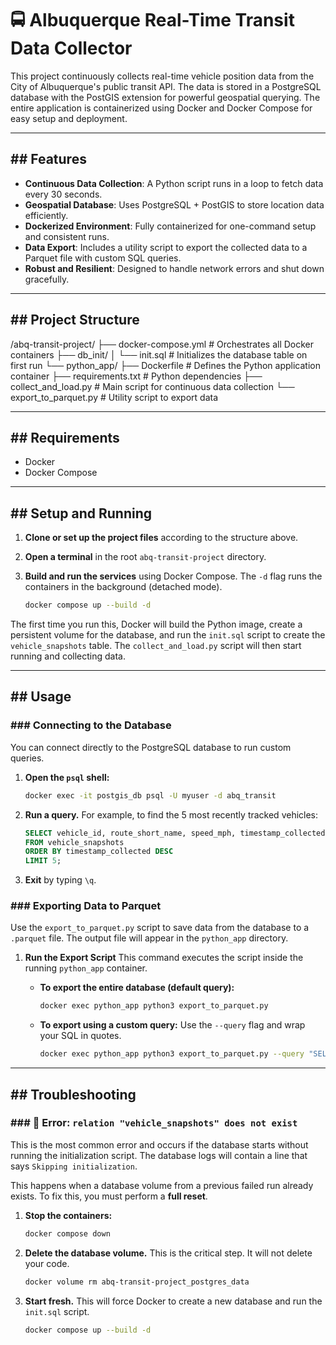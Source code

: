 # 🚍 Albuquerque Real-Time Transit Data Collector

This project continuously collects real-time vehicle position data from the City of Albuquerque's public transit API. The data is stored in a PostgreSQL database with the PostGIS extension for powerful geospatial querying. The entire application is containerized using Docker and Docker Compose for easy setup and deployment.

---
## ## Features

* **Continuous Data Collection**: A Python script runs in a loop to fetch data every 30 seconds.
* **Geospatial Database**: Uses PostgreSQL + PostGIS to store location data efficiently.
* **Dockerized Environment**: Fully containerized for one-command setup and consistent runs.
* **Data Export**: Includes a utility script to export the collected data to a Parquet file with custom SQL queries.
* **Robust and Resilient**: Designed to handle network errors and shut down gracefully.

---
## ## Project Structure
/abq-transit-project/
├── docker-compose.yml        # Orchestrates all Docker containers
├── db_init/
│   └── init.sql              # Initializes the database table on first run
└── python_app/
├── Dockerfile              # Defines the Python application container
├── requirements.txt        # Python dependencies
├── collect_and_load.py     # Main script for continuous data collection
└── export_to_parquet.py    # Utility script to export data

---
## ## Requirements

* Docker
* Docker Compose

---
## ## Setup and Running

1.  **Clone or set up the project files** according to the structure above.

2.  **Open a terminal** in the root `abq-transit-project` directory.

3.  **Build and run the services** using Docker Compose. The `-d` flag runs the containers in the background (detached mode).

    ```bash
    docker compose up --build -d
    ```

The first time you run this, Docker will build the Python image, create a persistent volume for the database, and run the `init.sql` script to create the `vehicle_snapshots` table. The `collect_and_load.py` script will then start running and collecting data.

---
## ## Usage

### ### Connecting to the Database

You can connect directly to the PostgreSQL database to run custom queries.

1.  **Open the `psql` shell:**
    ```bash
    docker exec -it postgis_db psql -U myuser -d abq_transit
    ```

2.  **Run a query.** For example, to find the 5 most recently tracked vehicles:
    ```sql
    SELECT vehicle_id, route_short_name, speed_mph, timestamp_collected
    FROM vehicle_snapshots
    ORDER BY timestamp_collected DESC
    LIMIT 5;
    ```
3.  **Exit** by typing `\q`.

### ### Exporting Data to Parquet

Use the `export_to_parquet.py` script to save data from the database to a `.parquet` file. The output file will appear in the `python_app` directory.

1.  **Run the Export Script**
    This command executes the script inside the running `python_app` container.

    * **To export the entire database (default query):**
        ```bash
        docker exec python_app python3 export_to_parquet.py
        ```

    * **To export using a custom query:**
        Use the `--query` flag and wrap your SQL in quotes.
        ```bash
        docker exec python_app python3 export_to_parquet.py --query "SELECT * FROM vehicle_snapshots WHERE speed_mph > 60;"
        ```

---
## ## Troubleshooting

### ### 🔧 Error: `relation "vehicle_snapshots" does not exist`

This is the most common error and occurs if the database starts without running the initialization script. The database logs will contain a line that says `Skipping initialization`.

This happens when a database volume from a previous failed run already exists. To fix this, you must perform a **full reset**.

1.  **Stop the containers:**
    ```bash
    docker compose down
    ```

2.  **Delete the database volume.** This is the critical step. It will not delete your code.
    ```bash
    docker volume rm abq-transit-project_postgres_data
    ```

3.  **Start fresh.** This will force Docker to create a new database and run the `init.sql` script.
    ```bash
    docker compose up --build -d
    ```

